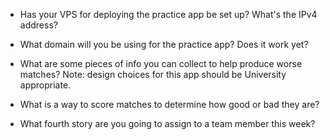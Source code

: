 
- Has your VPS for deploying the practice app be set up? What's the IPv4 address?


- What domain will you be using for the practice app? Does it work yet?


- What are some pieces of info you can collect to help produce worse matches? Note: design
  choices for this app should be University appropriate.


- What is a way to score matches to determine how good or bad they are?


- What fourth story are you going to assign to a team member this week?

